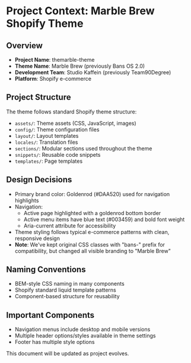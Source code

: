 # Project Context: Marble Brew Shopify Theme

## Overview

- **Project Name**: themarble-theme
- **Theme Name**: Marble Brew (previously Bans OS 2.0)
- **Development Team**: Studio Kaffein (previously Team90Degree)
- **Platform**: Shopify e-commerce

## Project Structure

The theme follows standard Shopify theme structure:

- `assets/`: Theme assets (CSS, JavaScript, images)
- `config/`: Theme configuration files
- `layout/`: Layout templates
- `locales/`: Translation files
- `sections/`: Modular sections used throughout the theme
- `snippets/`: Reusable code snippets
- `templates/`: Page templates

## Design Decisions

- Primary brand color: Goldenrod (#DAA520) used for navigation highlights
- Navigation:
  - Active page highlighted with a goldenrod bottom border
  - Active menu items have blue text (#003459) and bold font weight
  - Aria-current attribute for accessibility
- Theme styling follows typical e-commerce patterns with clean, responsive design
- **Note**: We've kept original CSS classes with "bans-" prefix for compatibility, but changed all visible branding to "Marble Brew"

## Naming Conventions

- BEM-style CSS naming in many components
- Shopify standard liquid template patterns
- Component-based structure for reusability

## Important Components

- Navigation menus include desktop and mobile versions
- Multiple header options/styles available in theme settings
- Footer has multiple style options

This document will be updated as project evolves.
